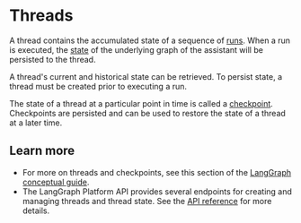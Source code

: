 # Threads

A thread contains the accumulated state of a sequence of [runs](../../concepts/assistants.md#execution). When a run is executed, the [state](../../concepts/low_level.md#state) of the underlying graph of the assistant will be persisted to the thread.

A thread's current and historical state can be retrieved. To persist state, a thread must be created prior to executing a run.

The state of a thread at a particular point in time is called a [checkpoint](../../concepts/persistence.md#checkpoints). Checkpoints are persisted and can be used to restore the state of a thread at a later time.

## Learn more

* For more on threads and checkpoints, see this section of the [LangGraph conceptual guide](../../concepts/persistence.md).
* The LangGraph Platform API provides several endpoints for creating and managing threads and thread state. See the [API reference](../../cloud/reference/api/api_ref.html#tag/threads) for more details.
